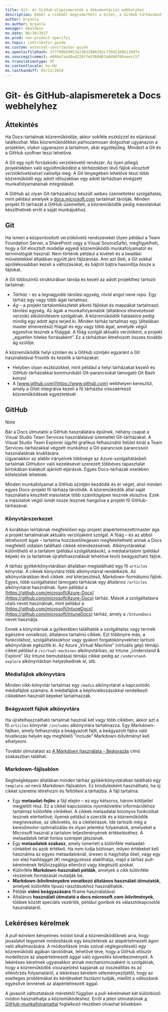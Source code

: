 ```yaml
---
title: Git- és GitHub-alapismeretek a dokumentációs webhelyhez
description: Ebből a cikkből megismerheti a Gitet, a GitHub-tárházakat, illetve a docs.microsoft.com webhelyen használt tartalomrendszerezést és elnevezési konvenciókat.
author: bryanla
ms.author: bryanla
manager: mbaldwin
ms.date: 06/30/2017
ms.prod: non-product-specific
ms.topic: contributor-guide
ms.custom: external-contributor-guide
ms.openlocfilehash: 5f7f90b69953e23833906202c739d2168b139d7e
ms.sourcegitcommit: e046e7aad8ed22bffe5380d63a9d40f0baeecc57
ms.translationtype: HT
ms.contentlocale: hu-HU
ms.lasthandoff: 05/22/2018
---
```

# <a name="git-and-github-essentials-for-docs"></a>Git- és GitHub-alapismeretek a Docs webhelyhez

## <a name="overview"></a>Áttekintés

Ha Docs-tartalmak közreműködője, akkor sokféle eszközzel és eljárással találkozhat. Más közreműködőkkel párhozamosan dolgozhat ugyanazon a projekten, olykor ugyanazon a tartalmon, akár egyidejűleg. Mindezt a Git és a GitHub szoftver teszi lehetővé.

A Git egy nyílt forráskódú verziókövető rendszer. Az ilyen jellegű projektekben való együttműködést a *tárházakban* lévő fájlok *elosztott verziókövetésével* valósítja meg. A Git lényegében lehetővé teszi több közreműködő egy adott időszakban egy adott tárházban elvégzett munkafolyamatainak integrálását.

A GitHub az olyan Git-tárházakhoz készült webes üzemeltetési szolgáltatás, mint például amelyek a [docs.microsoft.com](https://docs.microsoft.com) tartalmait tárolják. Minden projekt fő tárházát a GitHub üzemelteti, a közreműködők pedig másolatokat készíthetnek erről a saját munkájukhoz.

## <a name="git"></a>Git

Ha ismeri a központosított verziókövető rendszereket (ilyen például a Team Foundation Server, a SharePoint vagy a Visual SourceSafe), megfigyelheti, hogy a Git elosztott modellje egyedi közreműködői munkafolyamatot és terminológiát használ. Nem történik például a kivételi és a beadási műveletekkel általában együtt járó fájlzárolás. Ami azt illeti, a Git sokkal aprólékosabban kezeli a változásokat, és bájtról bájtra hasonlítja össze a fájlokat.

A Git többszintű struktúrában tárolja és kezeli az adott projekthez tartozó tartalmat:

- *Tárház* – ez a legnagyobb tárolási egység, rövid angol neve *repo*. Egy tárház egy vagy több ágat tartalmaz.
- *Ág* – a projekt tartalomkészletét alkotó fájlokat és mappákat tartalmazó tárolási egység. Az ágak a munkafolyamatok (általános elnevezéssel verziók) elkülönítésére szolgálnak. A közreműködők hatásköre pedig mindig egy adott ágra terjed ki. Minden tárház tartalmaz egy (általában master elnevezésű) főágat és egy vagy több ágat, amelyek végül egyesítve lesznek a főággal. A főág szolgál aktuális verzióként, a projekt „egyetlen hiteles forrásaként”. Ez a tárházban létrehozott összes további ág szülője.

A közreműködők helyi szinten és a GitHub szintjén egyaránt a Git használatával frissítik és kezelik a tárházakat:

- Helyben olyan eszközökkel, mint például a helyi tárházakat kezelő és GitHub-tárházakkal kommunikáló Git-parancsokat támogató Git Bash konzol
- A [www.github.com](https://www.github.com) webhelyen keresztül, amely a Gitet integrálva kezeli a fő tárházba visszaérkező közreműködések egyeztetését

## <a name="github"></a>GitHub

> [!NOTE]
> Bár a Docs útmutatói a GitHub használatára épülnek, néhány csapat a Visual Studio Team Services használatával üzemeltet Git-tárházakat. A Visual Studio Team Explorer ügyfél grafikus felhasználói felület kínál a Team Services-tárházakkal végzett munkához a Git-parancsok parancssori használatának kiváltására.
> </br>
> Ugyanakkor az alábbi irányelvek többsége az Azure-szolgáltatásbeli tartalmak GitHubon való kezelésével szerezett többéves tapasztalat birtokában kialakult ajánlott eljárások. Egyes Docs-tárházak esetében kötelezőek lehetnek.

Minden munkafolyamat a GitHub szintjén kezdődik és ér véget, ahol minden egyes Docs-projekt fő tárháza tárolódik. A közreműködők által saját használatra készített másolatok több számítógépen lesznek elosztva. Ezek a másolatok végül ismét össze lesznek hangolva a projekt fő GitHub-tárházával.

### <a name="directory-organization"></a>Könyvtárszerkezet

A korábban leírtaknak megfelelően egy projekt alapértelmezett/master ága a projekt tartalmának aktuális verziójaként szolgál. A főág – és az abból létrehozott ágak – tartalma hozzávetőlegesen megfeleltethető annak a Docs megfelelő oldalain található cikkek elrendezésének. Alkönyvtárakkal különíthető el a tartalom (például szolgáltatások), a médiatartalom (például képek) és (a tartalmak újrafelhasználását lehetővé tevő) beágyazható fájlok.

A tárház gyökérkönyvtárában általában megtalálható egy fő `articles` könyvtár. A cikkek könyvtára több alkönyvtárral rendelkezik. Az alkönyvtárakban lévő cikkek *.md* kiterjesztésű, Markdown-formátumú fájlok. Egyes, több szolgáltatást támogató tárházak egy általános `/articles` alkönyvtárat használnak. Ilyen például a [https://github.com/microsoft/Azure-Docs](https://github.com/microsoft/Azure-Docs) tárház. Mások a szolgáltatásra utaló nevet használnak, mint például a [https://github.com/microsoft/IntuneDocs](https://github.com/microsoft/IntuneDocs) tárház, amely a `/IntuneDocs` nevet használja.

Ennek a könyvtárnak a gyökerében találhatók a szolgáltatás vagy termék egészére vonatkozó, általános tartalmú cikkek. Ezt többnyire más, a funkciókhoz, szolgáltatásokhoz vagy gyakori forgatókönyvekhez tartozó alkönyvtárak egészítik ki. Az Azure „Virtual Machine” (virtuális gép) témájú cikkei például a `/virtual-machines` alkönyvtárban, az Intune „Understand & Explore” (Az Intune bemutatása) témájú cikkei pedig az `/understand-explore` alkönyvtárban helyezkednek el, stb.

### <a name="media-subdirectory"></a>Médiafájlok alkönyvtára

Minden cikk-könyvtár tartalmaz egy `/media` alkönyvtárat a kapcsolódó médiafájlok számára. A médiafájlok a képhivatkozásokkal rendelkező cikkekben használt képeket tartalmazzák.

### <a name="includes-subdirectory"></a>Beágyazott fájlok alkönyvtára

Ha újrafelhasználható tartalmat használ két vagy több cikkben, akkor azt a fő `articles` könyvtár `/includes` alkönyvtára tartalmazza. Egy Markdown-fájlban, amely felhasználja a beágyazott fájlt, a beágyazott fájlra való hivatkozás helyén egy megfelelő "include" Markdown-bővítményt kell elhelyezni.

További útmutatást az [A Markdown használata – Beágyazás](how-to-write-use-markdown.md#includes) című szakaszban találhat.

### <a name="markdown-file-template"></a>Markdown-fájlsablon

Segítségképpen általában minden tárház gyökérkönyvtárában található egy `template.md` nevű Markdown-fájlsablon. Ez kiindulásként használható, ha új cikket szeretne létrehozni és feltölteni a tárházba. A fájl tartalma:

- Egy **metaadat-fejléc** a fájl elején – ez egy kétsoros, három kötőjellel megjelölt rész. Ez a cikkel kapcsolatos nyomkövetési információkhoz tartalmaz különféle címkéket. A cikkek metaadatai bizonyos funkciókat tesznek elérhetővé; ilyenek például a szerzők és a közreműködők megnevezése, az útkövetés, és a cikkleírások. Ide tartozik még a keresőmotor-optimalizálás és olyan jelentési folyamatok, amelyeket a Microsoft használ a tartalom teljesítményének értékeléséhez. A metaadatok tehát fontos szerepet játszanak.
- Egy **metaadatok szakasz**, amely ismerteti a különféle metaadat-címkéket és azok értékeit. Ha nem tudja biztosan, milyen értékeket kell használnia az egyes metaadatoknál, üresen is hagyhatja őket, vagy egy sor eleji hashtaggel (#) megjegyzéssé alakíthatja, majd a tárház pull-kérelmének felülvizsgálója ellenőrzi vagy kiegészíti azokat.
- Különféle **Markdown-használati példák**, amelyek a cikk különféle részeinek formázását mutatják be.
- **Markdown-bővítményekre vonatkozó általános használati útmutatók**, amelyek különféle típusú riasztásokhoz használhatók.
- Példák **videó beágyazására** Iframe használatával.
- Általános **használati útmutató a docs.microsoft.com-bővítmények**, többek között speciális vezérlők, például gombok és választókapcsolók használatáról.

## <a name="pull-requests"></a>Lekéréses kérelmek

A *pull-kérelem* kényelmes módot kínál a közreműködőknek arra, hogy javaslatot tegyenek módosítások egy készletének az alapértelmezett ágon való alkalmazására. A módosítások (más szóval *véglegesítések*) egy közreműködő ágában tárolódnak, lehetővé téve, hogy a GitHub először modellezze az alapértelmezett ággal való *egyesítés* következményeit. A lekéréses kérelmek ugyanakkor annak mechanizmusaként is szolgálnak, hogy a közreműködők visszajelzést kapjanak az összeállítás és az ellenőrzés folyamatáról, a lekéréses kérelem véleményezőjétől, hogy az esetleges problémákat és kérdéseket tisztázni tudják, mielőtt a változások egyesítve lennének az alapértelmezett ággal.

A javasolt változtatások méretétől függően a pull-kérelmeket két különböző módon használhatja a közreműködéshez. Erről a jelen útmutatónak [a GitHub-munkafolyamattal](how-to-write-workflows-major.md) foglalkozó részében olvashat bővebben.

<!---- Reference links for Docs landing pages, associated GitHub repositories, and related Forums matrix. ------------------>
<!---- PLEASE INSERT URLS IN ASCENDING SORT ORDER, AND REMOVE LOCALE SEGMENT FROM URLS (that is, en-us) FOR LOCALIZED FORUMS! -->
<!---- NOTE: these links are saved for future use in another/new article; no longer used above in this article --->
[Visual-Studio-Page]:(https://docs.microsoft.com/en-us/visualstudio/index)
[Visual-Studio-Repo-Internal]:(https://github.com/Microsoft/vsdocs)
[Visual-Studio-Repo-External]:(https://github.com/Microsoft/visualstudio-docs)
[Visual-Studio-SO]: (https://stackoverflow.com/search?q=Visual+Studio+2017)
[Dotnet-Page]: https://docs.microsoft.com/dotnet
[Dotnet-Core-Page]: https://docs.microsoft.com/dotnet/articles/welcome
[Dotnet-Core-Repo]: https://github.com/dotnet/docs
[EM-ATA-Land]: https://docs.microsoft.com/advanced-threat-analytics/
[EM-ATA-Repo]: https://github.com/Microsoft/ATADocs
[EM-AzureAD-Land]: https://docs.microsoft.com/active-directory/
[EM-AzureAD-Repo]: https://github.com/Azure/azure-content/tree/master/articles/active-directory/
[EM-AzureRMS-Land]: https://docs.microsoft.com/rights-management/
[EM-AzureRMS-Repo]: https://github.com/Microsoft/Azure-RMSDocs
[EM-Intune-Land]: https://docs.microsoft.com/intune/
[EM-Intune-Repo]: https://github.com/microsoft/intuneDocs
[EM-Land-Page]: https://docs.microsoft.com/enterprise-mobility/
[EM-Land-Repo]: https://github.com/Microsoft/EMDocs/
[EM-MFA-Land]: https://docs.microsoft.com/multi-factor-authentication/
[EM-MFA-Repo]: https://github.com/Azure/azure-content/tree/master/articles/multi-factor-authentication
[EM-MIM-Land]: https://docs.microsoft.com/microsoft-identity-manager/
[EM-MIM-Repo]: https://github.com/Microsoft/MIMDocs
[EM-RemoteApp-Land]: https://docs.microsoft.com/en-us/remoteapp/
[EM-RemoteApp-Repo]: https://github.com/Azure/azure-content/tree/master/articles/remoteapp
[Forum-MSDN-ATA]: https://social.technet.microsoft.com/Forums/en-US/home?forum=mata
[Forum-MSDN-AzureAD]: https://social.msdn.microsoft.com/Forums/en-US/home?forum=WindowsAzureAD
[Forum-MSDN-AzureRMS]: https://social.technet.microsoft.com/Forums/en-US/home?forum=rmsapps%2Crmscloud&filter=alltypes&sort=lastpostdesc
[Forum-MSDN-EM]: https://social.technet.microsoft.com/Forums/en-US/home?sort=relevancedesc&brandIgnore=True&searchTerm=Enterprise+Mobility
[Forum-MSDN-Intune]: https://social.technet.microsoft.com/Forums/en-us/home?category=microsoftintune
[Forum-MSDN-Main]: https://social.msdn.microsoft.com/Forums/home
[Forum-MSDN-MFA]: https://social.msdn.microsoft.com/Forums/en-US/home?forum=windowsazureactiveauthentication
[Forum-MSDN-MIM]: https://social.technet.microsoft.com/Forums/en-US/home?category=identitymanagement
[Forum-MSDN-RemoteApp]: https://social.technet.microsoft.com/Forums/en-US/home?filter=alltypes&brandIgnore=True&sort=relevancedesc&searchTerm=Azure+Remote+or+RemoteApp
[Forum-SO-AzureAD]: https://stackoverflow.com/questions/tagged/azure-active-directory
[Forum-SO-AzureRMS]: https://stackoverflow.com/questions/tagged/rights-management
[Forum-SO-Dotnet]: https://stackoverflow.com/questions/tagged/.net
[Forum-SO-Dotnet-Core]: https://stackoverflow.com/questions/tagged/.net-core
[Forum-SO-Main]: https://stackoverflow.com/tags
[Forum-SO-Intune]: https://stackoverflow.com/questions/tagged/intune
[Forum-SO-MFA]: https://stackoverflow.com/search?q=%5Bazure%5D+multi-factor
[Forum-SO-MIM]: https://stackoverflow.com/search?q=Microsoft+Identity+Manager
[Forum-SO-RemoteApp]: https://stackoverflow.com/questions/tagged/remoteapp
[Forum-TechNet-Main]: https://social.technet.microsoft.com/Forums/home
[Forum-Yammer-AzureRMS]: https://www.yammer.com/AskIPTeam
[Forum-Yammer-Main]: https://www.yammer.com/
